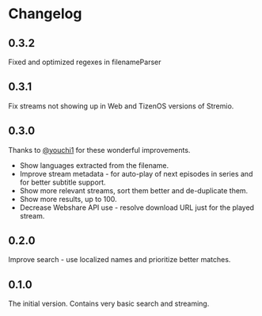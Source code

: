 # Changelog

## 0.3.2

Fixed and optimized regexes in filenameParser

## 0.3.1

Fix streams not showing up in Web and TizenOS versions of Stremio.

## 0.3.0

Thanks to [@youchi1](https://github.com/youchi1) for these wonderful improvements.

- Show languages extracted from the filename.
- Improve stream metadata - for auto-play of next episodes in series and for better subtitle support.
- Show more relevant streams, sort them better and de-duplicate them.
- Show more results, up to 100.
- Decrease Webshare API use - resolve download URL just for the played stream.

## 0.2.0

Improve search - use localized names and prioritize better matches.

## 0.1.0

The initial version. Contains very basic search and streaming.
